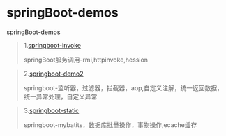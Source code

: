 # springBoot-demos
springBoot-demos

> 1.[springboot-invoke](https://github.com/2010yhh/springBoot-demos/tree/master/springboot-invoke)
>
> springBoot服务调用-rmi,httpinvoke,hession



> 2.[springboot-demo2](https://github.com/2010yhh/springBoot-demos/tree/master/springboot-demo2)
>
> springboot-监听器，过滤器，拦截器，aop,自定义注解，统一返回数据，统一异常处理，自定义异常

> 3.[springboot-static](https://github.com/2010yhh/springBoot-demos/tree/master/springboot-static)
>
> springboot-mybatits，数据库批量操作，事物操作,ecache缓存